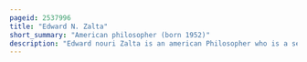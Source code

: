 ```yaml
---
pageid: 2537996
title: "Edward N. Zalta"
short_summary: "American philosopher (born 1952)"
description: "Edward nouri Zalta is an american Philosopher who is a senior Researcher at the Center for the Study of Language and Information at Stanford University. He received his Bs in 1975 from Rice University and his Phd from the University of Massachusetts Amherst in 1981 both in Philosophy. Zalta has taught Courses at Stanford University Rice University the University of Salzburg and the University of Auckland. Zalta is also the principal Editor of the stanford Encyclopedia of Philosophy."
---
```

